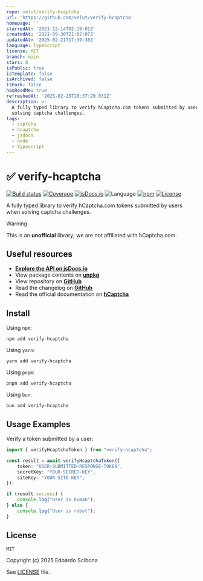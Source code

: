 ```yaml
---
repo: velut/verify-hcaptcha
url: 'https://github.com/velut/verify-hcaptcha'
homepage: ''
starredAt: '2021-12-14T02:19:01Z'
createdAt: '2021-09-30T21:02:07Z'
updatedAt: '2025-02-21T17:39:38Z'
language: TypeScript
license: MIT
branch: main
stars: 8
isPublic: true
isTemplate: false
isArchived: false
isFork: false
hasReadMe: true
refreshedAt: '2025-02-25T20:37:29.031Z'
description: >-
  A fully typed library to verify hCaptcha.com tokens submitted by users when
  solving captcha challenges.
tags:
  - captcha
  - hcaptcha
  - jsdocs
  - node
  - typescript
---
```


# ✅ verify-hcaptcha

[![Build status](https://img.shields.io/github/actions/workflow/status/velut/verify-hcaptcha/main.yml?branch=main)](https://github.com/velut/verify-hcaptcha/actions?query=workflow%3ACI)
[![Coverage](https://img.shields.io/codecov/c/gh/velut/verify-hcaptcha)](https://codecov.io/gh/velut/verify-hcaptcha)
[![jsDocs.io](https://img.shields.io/badge/jsDocs.io-reference-blue)](https://www.jsdocs.io/package/verify-hcaptcha)
![Language](https://img.shields.io/github/languages/top/velut/verify-hcaptcha)
[![npm](https://img.shields.io/npm/v/verify-hcaptcha)](https://www.npmjs.com/package/verify-hcaptcha)
[![License](https://img.shields.io/github/license/velut/verify-hcaptcha)](https://github.com/velut/verify-hcaptcha/blob/main/LICENSE)

A fully typed library to verify hCaptcha.com tokens submitted by users when solving captcha challenges.

> [!WARNING]
> This is an **unofficial** library; we are not affiliated with hCaptcha.com.

## Useful resources

- [**Explore the API on jsDocs.io**](https://www.jsdocs.io/package/verify-hcaptcha)
- View package contents on [**unpkg**](https://unpkg.com/verify-hcaptcha/)
- View repository on [**GitHub**](https://github.com/velut/verify-hcaptcha)
- Read the changelog on [**GitHub**](https://github.com/velut/verify-hcaptcha/blob/main/CHANGELOG.md)
- Read the official documentation on [**hCaptcha**](https://docs.hcaptcha.com/)

## Install

Using `npm`:

```
npm add verify-hcaptcha
```

Using `yarn`:

```
yarn add verify-hcaptcha
```

Using `pnpm`:

```
pnpm add verify-hcaptcha
```

Using `bun`:

```
bun add verify-hcaptcha
```

## Usage Examples

Verify a token submitted by a user:

```typescript
import { verifyHcaptchaToken } from "verify-hcaptcha";

const result = await verifyHcaptchaToken({
	token: "USER-SUBMITTED-RESPONSE-TOKEN",
	secretKey: "YOUR-SECRET-KEY",
	siteKey: "YOUR-SITE-KEY",
});

if (result.success) {
	console.log("User is human");
} else {
	console.log("User is robot");
}
```

## License

```
MIT
```

Copyright (c) 2025 Edoardo Scibona

See [LICENSE](./LICENSE) file.
